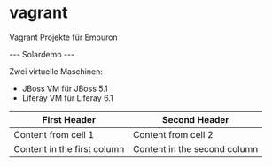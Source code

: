 # vagrant
Vagrant Projekte für Empuron

--- Solardemo ---

Zwei virtuelle Maschinen:
 - JBoss VM für JBoss 5.1
 - Liferay VM für Liferay 6.1
 
 First Header | Second Header
------------ | -------------
Content from cell 1 | Content from cell 2
Content in the first column | Content in the second column
